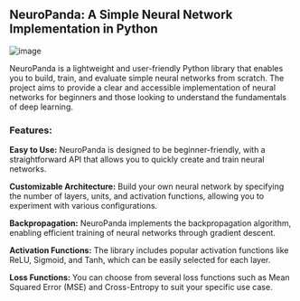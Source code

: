 ## NeuroPanda: A Simple Neural Network Implementation in Python

![image](https://github.com/h-okay/NeuroPanda/assets/86803100/69a34012-7904-4a32-a99c-40ef6f5fa9b9)

NeuroPanda is a lightweight and user-friendly Python library that enables you to build, train, and evaluate simple neural networks from scratch. The project aims to provide a clear and accessible implementation of neural networks for beginners and those looking to understand the fundamentals of deep learning.

### Features:

**Easy to Use:** NeuroPanda is designed to be beginner-friendly, with a straightforward API that allows you to quickly create and train neural networks.

**Customizable Architecture:** Build your own neural network by specifying the number of layers, units, and activation functions, allowing you to experiment with various configurations.

**Backpropagation:** NeuroPanda implements the backpropagation algorithm, enabling efficient training of neural networks through gradient descent.

**Activation Functions:** The library includes popular activation functions like ReLU, Sigmoid, and Tanh, which can be easily selected for each layer.

**Loss Functions:** You can choose from several loss functions such as Mean Squared Error (MSE) and Cross-Entropy to suit your specific use case.
